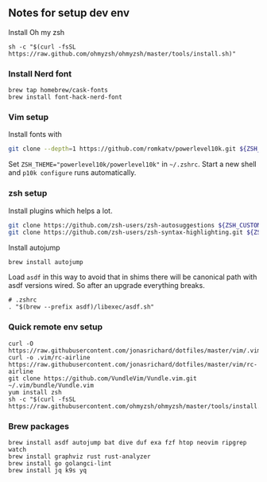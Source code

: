 ## Notes for setup dev env

Install Oh my zsh

```
sh -c "$(curl -fsSL https://raw.github.com/ohmyzsh/ohmyzsh/master/tools/install.sh)"
```

### Install Nerd font

```
brew tap homebrew/cask-fonts
brew install font-hack-nerd-font
```

### Vim setup

Install fonts with

```bash
git clone --depth=1 https://github.com/romkatv/powerlevel10k.git ${ZSH_CUSTOM:-~/.oh-my-zsh/custom}/themes/powerlevel10k
```

Set `ZSH_THEME="powerlevel10k/powerlevel10k"` in `~/.zshrc`. Start a new shell and `p10k configure` runs automatically.

### zsh setup

Install plugins which helps a lot.

```bash
git clone https://github.com/zsh-users/zsh-autosuggestions ${ZSH_CUSTOM:-~/.oh-my-zsh/custom}/plugins/zsh-autosuggestions
git clone https://github.com/zsh-users/zsh-syntax-highlighting.git ${ZSH_CUSTOM:-~/.oh-my-zsh/custom}/plugins/zsh-syntax-highlighting
```

Install autojump

```
brew install autojump
```

Load `asdf` in this way to avoid that in shims there will be canonical path with asdf versions wired.
So after an upgrade everything breaks.

```
# .zshrc
. "$(brew --prefix asdf)/libexec/asdf.sh"
```

### Quick remote env setup

```
curl -O https://raw.githubusercontent.com/jonasrichard/dotfiles/master/vim/.vimrc
curl -o .vim/rc-airline https://raw.githubusercontent.com/jonasrichard/dotfiles/master/vim/rc-airline
git clone https://github.com/VundleVim/Vundle.vim.git ~/.vim/bundle/Vundle.vim
yum install zsh
sh -c "$(curl -fsSL https://raw.githubusercontent.com/ohmyzsh/ohmyzsh/master/tools/install.sh)"
```

### Brew packages

```
brew install asdf autojump bat dive duf exa fzf htop neovim ripgrep watch
brew install graphviz rust rust-analyzer
brew install go golangci-lint
brew install jq k9s yq
```
